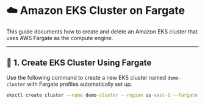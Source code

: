 # ☁️ Amazon EKS Cluster on Fargate

This guide documents how to create and delete an Amazon EKS cluster that uses AWS Fargate as the compute engine.

---

## 🚀 1. Create EKS Cluster Using Fargate

Use the following command to create a new EKS cluster named `demo-cluster` with Fargate profiles automatically set up.

```cmd
eksctl create cluster --name demo-cluster --region us-east-1 --fargate
